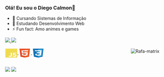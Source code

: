 ### Olá! Eu sou o Diego Calmon👋

- 📃 Cursando Sistemas de Informação
- 🌱 Estudando Desenvolvimento Web
- ⚡ Fun fact: Amo animes e games

<div>
  <a href="https://github.com/Diego-codecell">
  <img height="180em" src="https://github-readme-stats.vercel.app/api?username=Diego-codecell&show_icons=true&theme=chartreuse-dark&include_all_commits=true&count_private=true"/>
  <img height="180em" src="https://github-readme-stats.vercel.app/api/top-langs/?username=Diego-codecell&layout=compact&langs_count=7&theme=chartreuse-dark"/>
</div>
  
<div style="display: inline_block"><br>
  <img align="center" alt="Rafa-Js" height="30" width="40" src="https://raw.githubusercontent.com/devicons/devicon/master/icons/javascript/javascript-plain.svg">
  <img align="center" alt="Rafa-HTML" height="30" width="40" src="https://raw.githubusercontent.com/devicons/devicon/master/icons/html5/html5-original.svg">
  <img align="center" alt="Rafa-CSS" height="30" width="40" src="https://raw.githubusercontent.com/devicons/devicon/master/icons/css3/css3-original.svg">
  <img align="right" alt="Rafa-matrix" src="https://upload.wikimedia.org/wikipedia/commons/thumb/c/cc/Digital_rain_animation_medium_letters_shine.gif/240px-Digital_rain_animation_medium_letters_shine.gif">
</div>
  
##
  
  <div>
  <a href = "mailto:diegocalmon1234@gmail.com"><img src="https://img.shields.io/badge/-Gmail-%23333?style=for-the-badge&logo=gmail&logoColor=white" target="_blank"></a>
  <a href="https://www.linkedin.com/in/diego-calmon-9a5bb4208" target="_blank"><img src="https://img.shields.io/badge/-LinkedIn-%230077B5?style=for-the-badge&logo=linkedin&logoColor=white" target="_blank"></a>
  </div>
